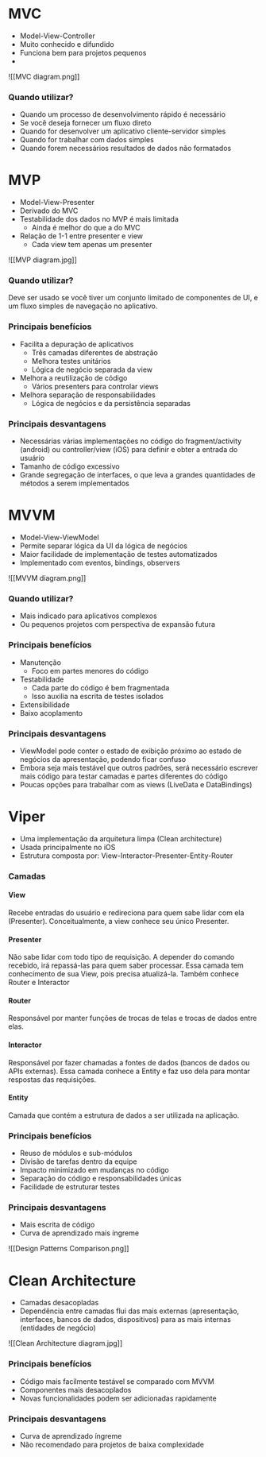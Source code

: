 # MVC

- Model-View-Controller
- Muito conhecido e difundido
- Funciona bem para projetos pequenos
- 

![[MVC diagram.png]]

### Quando utilizar?

- Quando um processo de desenvolvimento rápido é necessário
- Se você deseja fornecer um fluxo direto
- Quando for desenvolver um aplicativo cliente-servidor simples
- Quando for trabalhar com dados simples
- Quando forem necessários resultados de dados não formatados

# MVP

- Model-View-Presenter
- Derivado do MVC
- Testabilidade dos dados no MVP é mais limitada
	- Ainda é melhor do que a do MVC
- Relação de 1-1 entre presenter e view
	- Cada view tem apenas um presenter

![[MVP diagram.jpg]]

### Quando utilizar?

Deve ser usado se você tiver um conjunto limitado de componentes de UI, e um fluxo simples de navegação no aplicativo.

### Principais benefícios

- Facilita a depuração de aplicativos
	- Três camadas diferentes de abstração
	- Melhora testes unitários
	- Lógica de negócio separada da view
- Melhora a reutilização de código
	- Vários presenters para controlar views
- Melhora separação de responsabilidades
	- Lógica de negócios e da persistência separadas

### Principais desvantagens

- Necessárias várias implementações no código do fragment/activity (android) ou controller/view (iOS) para definir e obter a entrada do usuário
- Tamanho de código excessivo
- Grande segregação de interfaces, o que leva a grandes quantidades de métodos a serem implementados

# MVVM

- Model-View-ViewModel
- Permite separar lógica da UI da lógica de negócios
- Maior facilidade de implementação de testes automatizados
- Implementado com eventos, bindings, observers

![[MVVM diagram.png]]

### Quando utilizar?

- Mais indicado para aplicativos complexos
- Ou pequenos projetos com perspectiva de expansão futura

### Principais benefícios

- Manutenção
	- Foco em partes menores do código
- Testabilidade
	- Cada parte do código é bem fragmentada
	- Isso auxilia na escrita de testes isolados
- Extensibilidade
- Baixo acoplamento

### Principais desvantagens

- ViewModel pode conter o estado de exibição próximo ao estado de negócios da apresentação, podendo ficar confuso
- Embora seja mais testável que outros padrões, será necessário escrever mais código para testar camadas e partes diferentes do código
- Poucas opções para trabalhar com as views (LiveData e DataBindings)

# Viper

- Uma implementação da arquitetura limpa (Clean architecture)
- Usada principalmente no iOS
- Estrutura composta por: View-Interactor-Presenter-Entity-Router

### Camadas

#### View

Recebe entradas do usuário e redireciona para quem sabe lidar com ela (Presenter). Conceitualmente, a view conhece seu único Presenter.

#### Presenter

Não sabe lidar com todo tipo de requisição. A depender do comando recebido, irá repassá-las para quem saber processar. Essa camada tem conhecimento de sua View, pois precisa atualizá-la. Também conhece Router e Interactor

#### Router

Responsável por manter funções de trocas de telas e trocas de dados entre elas.

#### Interactor

Responsável por fazer chamadas a fontes de dados (bancos de dados ou APIs externas). Essa camada conhece a Entity e faz uso dela para montar respostas das requisições.

#### Entity

Camada que contém a estrutura de dados a ser utilizada na aplicação.

### Principais benefícios

- Reuso de módulos e sub-módulos
- Divisão de tarefas dentro da equipe
- Impacto minimizado em mudanças no código
- Separação do código e responsabilidades únicas
- Facilidade de estruturar testes

### Principais desvantagens

- Mais escrita de código
- Curva de aprendizado mais íngreme

![[Design Patterns Comparison.png]]

# Clean Architecture

- Camadas desacopladas
- Dependência entre camadas flui das mais externas (apresentação, interfaces, bancos de dados, dispositivos) para as mais internas (entidades de negócio)

![[Clean Architecture diagram.jpg]]

### Principais benefícios

- Código mais facilmente testável se comparado com MVVM
- Componentes mais desacoplados
- Novas funcionalidades podem ser adicionadas rapidamente

### Principais desvantagens

- Curva de aprendizado íngreme
- Não recomendado para projetos de baixa complexidade

